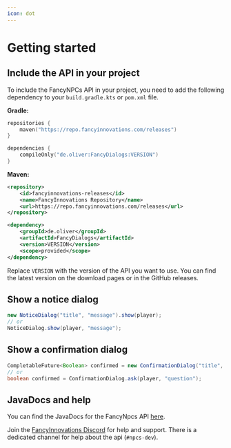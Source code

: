 ```yaml
---
icon: dot
---
```


# Getting started

## Include the API in your project

To include the FancyNPCs API in your project, you need to add the following dependency to your `build.gradle.kts` or `pom.xml` file.

**Gradle:**
```kotlin
repositories {
    maven("https://repo.fancyinnovations.com/releases")
}
```

```kotlin
dependencies {
    compileOnly("de.oliver:FancyDialogs:VERSION")
}
```

**Maven:**
```xml
<repository>
    <id>fancyinnovations-releases</id>
    <name>FancyInnovations Repository</name>
    <url>https://repo.fancyinnovations.com/releases</url>
</repository>
```

```xml
<dependency>
    <groupId>de.oliver</groupId>
    <artifactId>FancyDialogs</artifactId>
    <version>VERSION</version>
    <scope>provided</scope>
</dependency>
```

Replace `VERSION` with the version of the API you want to use. You can find the latest version on the download pages or in the GitHub releases.

## Show a notice dialog

```java
new NoticeDialog("title", "message").show(player);
// or
NoticeDialog.show(player, "message");
```

## Show a confirmation dialog

```java
CompletableFuture<Boolean> confirmed = new ConfirmationDialog("title", "question", "confirmText", "cancelText").ask(player);
// or
boolean confirmed = ConfirmationDialog.ask(player, "question");
```

## JavaDocs and help

You can find the JavaDocs for the FancyNpcs API [here](https://repo.fancyinnovations.com/javadoc/releases/de/oliver/FancyNpcs/latest).

Join the [FancyInnovations Discord](https://discord.gg/ZUgYCEJUEx) for help and support. There is a dedicated channel for help about the api (`#npcs-dev`).
```